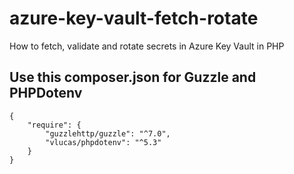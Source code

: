 # azure-key-vault-fetch-rotate
How to fetch, validate and rotate secrets in Azure Key Vault in PHP

## Use this composer.json for Guzzle and PHPDotenv
~~~
{
    "require": {
        "guzzlehttp/guzzle": "^7.0",
        "vlucas/phpdotenv": "^5.3"
    }
}
~~~